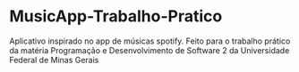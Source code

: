 # MusicApp-Trabalho-Pratico
Aplicativo inspirado no app de músicas spotify. 
Feito para o trabalho prático da matéria Programação e Desenvolvimento de Software 2 da Universidade Federal de Minas Gerais 
